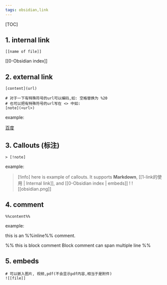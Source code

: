 ```yaml
---
tags: obsidian,link
---
```

[TOC]


## 1.  internal link

```
[[name of file]]
```
[[0-Obsidian index]]

## 2. external link

```
[content](url)

# 对于一下有特殊符号的url可以编码,如: 空格替换为 %20
# 也可以把有特殊符号的url写在 <> 中如:
[note](<url>)
```
example:

[百度](https://www.baidu.com/index.php?tn=monline_3_dg)


## 3.  Callouts (标注)

```
> [!note]
```
example:

> [!info]
> here is example of callouts.
> It supports **Markdown**,  [[1-link的使用 | Internal link]], and [[0-Obsidian index | embeds]] !
> ![[obsidian.png]]

## 4. comment

```
%%content%%
```

example:

this is an %%inline%% comment.

%%
this is block comment
Block comment can span multiple line
%%


## 5. embeds
```
# 可以嵌入图片, 视频,pdf(不会显示pdf内容,相当于是附件)
![[file]]
```
